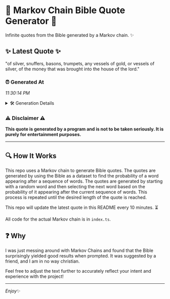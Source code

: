 # 📖 Markov Chain Bible Quote Generator 📖

Infinite quotes from the Bible generated by a Markov chain. ✨

## ✨ Latest Quote ✨
"of silver, snuffers, basons, trumpets, any vessels of gold, or vessels of silver, of the money that was brought into the house of the lord."

### ⏰ Generated At
*11:30:14 PM*

<details>
    <summary>🛠️ Generation Details</summary>
    <p>
        <strong>🌱 Seed:</strong> of<br>
        <strong>🔄 Iterations:</strong> 24<br>
        <strong>📜 Context History:</strong><br>[ of ]: silver,<br>[ of, silver, ]: snuffers,<br>[ of, silver,, snuffers, ]: basons,<br>[ of, silver,, snuffers,, basons, ]: trumpets,<br>[ of, silver,, snuffers,, basons,, trumpets, ]: any<br>[ of, silver,, snuffers,, basons,, trumpets,, any ]: vessels<br>[ silver,, snuffers,, basons,, trumpets,, any, vessels ]: of<br>[ snuffers,, basons,, trumpets,, any, vessels, of ]: gold,<br>[ basons,, trumpets,, any, vessels, of, gold, ]: or<br>[ trumpets,, any, vessels, of, gold,, or ]: vessels<br>[ any, vessels, of, gold,, or, vessels ]: of<br>[ vessels, of, gold,, or, vessels, of ]: silver,<br>[ of, gold,, or, vessels, of, silver, ]: of<br>[ gold,, or, vessels, of, silver,, of ]: the<br>[ or, vessels, of, silver,, of, the ]: money<br>[ vessels, of, silver,, of, the, money ]: that<br>[ of, silver,, of, the, money, that ]: was<br>[ silver,, of, the, money, that, was ]: brought<br>[ of, the, money, that, was, brought ]: into<br>[ the, money, that, was, brought, into ]: the<br>[ money, that, was, brought, into, the ]: house<br>[ that, was, brought, into, the, house ]: of<br>[ was, brought, into, the, house, of ]: the<br>[ brought, into, the, house, of, the ]: lord.<br>
    </p>
</details>

### ⚠️ Disclaimer ⚠️
**This quote is generated by a program and is not to be taken seriously. It is purely for entertainment purposes.**

---

## 🔍 How It Works

This repo uses a Markov chain to generate Bible quotes. The quotes are generated by using the Bible as a dataset to find the probability of a word appearing after a sequence of words. The quotes are generated by starting with a random word and then selecting the next word based on the probability of it appearing after the current sequence of words. This process is repeated until the desired length of the quote is reached.

This repo will update the latest quote in this README every 10 minutes. ⏳

All code for the actual Markov chain is in `index.ts`.

## ❓ Why

I was just messing around with Markov Chains and found that the Bible surprisingly yielded good results when prompted. 
It was suggested by a friend, and I am in no way christian.

Feel free to adjust the text further to accurately reflect your intent and experience with the project!

---

*Enjoy*✨
